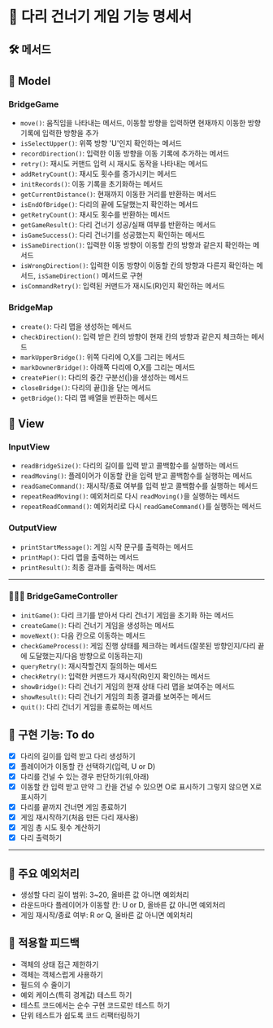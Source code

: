 # 🌉 다리 건너기 게임 기능 명세서

## 🛠 메서드

## 💽 Model

### BridgeGame

- `move()`: 움직임을 나타내는 메서드, 이동할 방향을 입력하면 현재까지 이동한 방향 기록에 입력한 방향을 추가
- `isSelectUpper()`: 위쪽 방향 'U'인지 확인하는 메서드
- `recordDirection()`: 입력한 이동 방향을 이동 기록에 추가하는 메서드
- `retry()`: 재시도 커맨드 입력 시 재시도 동작을 나타내는 메서드
- `addRetryCount()`: 재시도 횟수를 증가시키는 메서드
- `initRecords()`: 이동 기록을 초기화하는 메서드
- `getCurrentDistance()`: 현재까지 이동한 거리를 반환하는 메서드
- `isEndOfBridge()`: 다리의 끝에 도달했는지 확인하는 메서드
- `getRetryCount()`: 재시도 횟수를 반환하는 메서드
- `getGameResult()`: 다리 건너기 성공/실패 여부를 반환하는 메서드
- `isGameSuccess()`: 다리 건너기를 성공했는지 확인하는 메서드
- `isSameDirection()`: 입력한 이동 방향이 이동할 칸의 방향과 같은지 확인하는 메서드
- `isWrongDirection()`: 입력한 이동 방향이 이동할 칸의 방향과 다른지 확인하는 메서드, `isSameDirection()` 메서드로 구현
- `isCommandRetry()`: 입력된 커맨드가 재시도(R)인지 확인하는 메서드

### BridgeMap

- `create()`: 다리 맵을 생성하는 메서드
- `checkDirection()`: 입력 받은 칸의 방향이 현재 칸의 방향과 같은지 체크하는 메서드
- `markUpperBridge()`: 위쪽 다리에 O,X를 그리는 메서드
- `markDownerBridge()`: 아래쪽 다리에 O,X를 그리는 메서드
- `createPier()`: 다리의 중간 구분선(|)을 생성하는 메서드
- `closeBridge()`: 다리의 끝(])을 닫는 메서드
- `getBridge()`: 다리 맵 배열을 반환하는 메서드

## 📱 View

### InputView

- `readBridgeSize()`: 다리의 길이를 입력 받고 콜백함수를 실행하는 메서드
- `readMoving()`: 플레이어가 이동할 칸을 입력 받고 콜백함수를 실행하는 메서드
- `readGameCommand()`: 재시작/종료 여부를 입력 받고 콜백함수를 실행하는 메서드
- `repeatReadMoving()`: 예외처리로 다시 `readMoving()`을 실행하는 메서드
- `repeatReadCommand()`: 예외처리로 다시 `readGameCommand()`를 실행하는 메서드

### OutputView

- `printStartMessage()`: 게임 시작 문구를 출력하는 메서드
- `printMap()`: 다리 맵을 출력하는 메서드
- `printResult()`: 최종 결과를 출력하는 메서드

---

### 👨🏻‍💻 BridgeGameController

- `initGame()`: 다리 크기를 받아서 다리 건너기 게임을 초기화 하는 메서드
- `createGame()`: 다리 건너기 게임을 생성하는 메서드
- `moveNext()`: 다음 칸으로 이동하는 메서드
- `checkGameProcess()`: 게임 진행 상태를 체크하는 메서드(잘못된 방향인지/다리 끝에 도달했는지/다음 방향으로 이동하는지)
- `queryRetry()`: 재시작할건지 질의하는 메서드
- `checkRetry()`: 입력한 커맨드가 재시작(R)인지 확인하는 메서드
- `showBridge()`: 다리 건너기 게임의 현재 상태 다리 맵을 보여주는 메서드
- `showResult()`: 다리 건너기 게임의 최종 결과를 보여주는 메서드
- `quit()`: 다리 건너기 게임을 종료하는 메서드

## 🚀 구현 기능: To do

- [x] 다리의 길이를 입력 받고 다리 생성하기
- [x] 플레이어가 이동할 칸 선택하기(입력, U or D)
- [x] 다리를 건널 수 있는 경우 판단하기(위,아래)
- [x] 이동할 칸 입력 받고 만약 그 칸을 건널 수 있으면 O로 표시하기 그렇지 않으면 X로 표시하기
- [x] 다리를 끝까지 건너면 게임 종료하기
- [x] 게임 재시작하기(처음 만든 다리 재사용)
- [x] 게임 총 시도 횟수 계산하기
- [x] 다리 출력하기

---

## 🐞 주요 예외처리

- 생성할 다리 길이 범위: 3~20, 올바른 값 아니면 예외처리
- 라운드마다 플레이어가 이동할 칸: U or D, 올바른 값 아니면 예외처리
- 게임 재시작/종료 여부: R or Q, 올바른 값 아니면 예외처리

## 📝 적용할 피드백

- 객체의 상태 접근 제한하기
- 객체는 객체스럽게 사용하기
- 필드의 수 줄이기
- 예외 케이스(특히 경계값) 테스트 하기
- 테스트 코드에서는 순수 구현 코드로만 테스트 하기
- 단위 테스트가 쉽도록 코드 리팩터링하기
